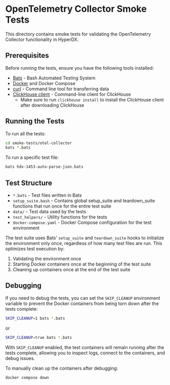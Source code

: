 # OpenTelemetry Collector Smoke Tests

This directory contains smoke tests for validating the OpenTelemetry Collector
functionality in HyperDX.

## Prerequisites

Before running the tests, ensure you have the following tools installed:

- [Bats](https://github.com/bats-core/bats-core) - Bash Automated Testing System
- [Docker](https://www.docker.com/) and Docker Compose
- [curl](https://curl.se/) - Command line tool for transferring data
- [ClickHouse client](https://clickhouse.com/docs/en/integrations/sql-clients/clickhouse-client) -
  Command-line client for ClickHouse
  - Make sure to run `clickhouse install` to install the ClickHouse client after
    downloading ClickHouse

## Running the Tests

To run all the tests:

```bash
cd smoke-tests/otel-collector
bats *.bats
```

To run a specific test file:

```bash
bats hdx-1453-auto-parse-json.bats
```

## Test Structure

- `*.bats` - Test files written in Bats
- `setup_suite.bash` - Contains global setup_suite and teardown_suite functions
  that run once for the entire test suite
- `data/` - Test data used by the tests
- `test_helpers/` - Utility functions for the tests
- `docker-compose.yaml` - Docker Compose configuration for the test environment

The test suite uses Bats' `setup_suite` and `teardown_suite` hooks to initialize
the environment only once, regardless of how many test files are run. This
optimizes test execution by:

1. Validating the environment once
2. Starting Docker containers once at the beginning of the test suite
3. Cleaning up containers once at the end of the test suite

## Debugging

If you need to debug the tests, you can set the `SKIP_CLEANUP` environment
variable to prevent the Docker containers from being torn down after the tests
complete:

```bash
SKIP_CLEANUP=1 bats *.bats
```

or

```bash
SKIP_CLEANUP=true bats *.bats
```

With `SKIP_CLEANUP` enabled, the test containers will remain running after the
tests complete, allowing you to inspect logs, connect to the containers, and
debug issues.

To manually clean up the containers after debugging:

```bash
docker compose down
```
